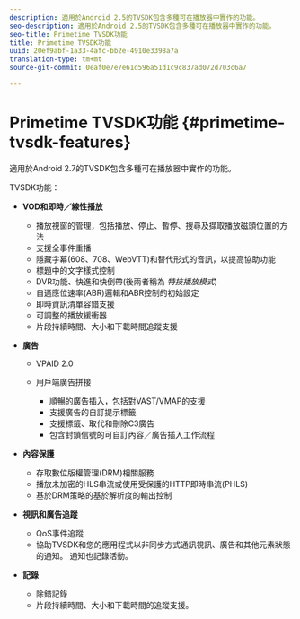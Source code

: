 ```yaml
---
description: 適用於Android 2.5的TVSDK包含多種可在播放器中實作的功能。
seo-description: 適用於Android 2.5的TVSDK包含多種可在播放器中實作的功能。
seo-title: Primetime TVSDK功能
title: Primetime TVSDK功能
uuid: 20ef9abf-1a33-4afc-bb2e-4910e3398a7a
translation-type: tm+mt
source-git-commit: 0eaf0e7e7e61d596a51d1c9c837ad072d703c6a7

---
```



# Primetime TVSDK功能 {#primetime-tvsdk-features}

適用於Android 2.7的TVSDK包含多種可在播放器中實作的功能。

TVSDK功能：

* **VOD和即時／線性播放**

   * 播放視窗的管理，包括播放、停止、暫停、搜尋及擷取播放磁頭位置的方法
   * 支援全事件重播
   * 隱藏字幕(608、708、WebVTT)和替代形式的音訊，以提高協助功能
   * 標題中的文字樣式控制
   * DVR功能、快進和快倒帶(後兩者稱為 *特技播放模式*)
   * 自適應位速率(ABR)邏輯和ABR控制的初始設定
   * 即時資訊清單容錯支援
   * 可調整的播放緩衝器
   * 片段持續時間、大小和下載時間追蹤支援

* **廣告**

   * VPAID 2.0
   * 用戶端廣告拼接

      * 順暢的廣告插入，包括對VAST/VMAP的支援
      * 支援廣告的自訂提示標籤
      * 支援標籤、取代和刪除C3廣告
      * 包含封鎖信號的可自訂內容／廣告插入工作流程

* **內容保護**

   * 存取數位版權管理(DRM)相關服務
   * 播放未加密的HLS串流或使用受保護的HTTP即時串流(PHLS)
   * 基於DRM策略的基於解析度的輸出控制

* **視訊和廣告追蹤**

   * QoS事件追蹤
   * 協助TVSDK和您的應用程式以非同步方式通訊視訊、廣告和其他元素狀態的通知。 通知也記錄活動。

* **記錄**

   * 除錯記錄
   * 片段持續時間、大小和下載時間的追蹤支援。